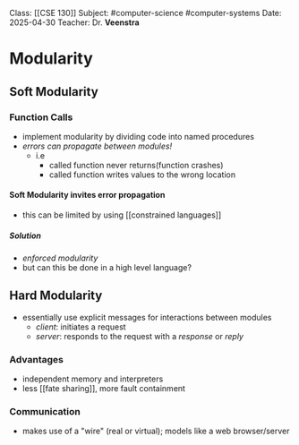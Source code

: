 Class: [[CSE 130]]
Subject: #computer-science #computer-systems 
Date: 2025-04-30
Teacher: Dr. **Veenstra**

# Modularity

## Soft Modularity

### Function Calls
- implement modularity by dividing code into named procedures
- *errors can propagate between modules!*
	- i.e
		- called function never returns(function crashes)
		- called function writes values to the wrong location
#### Soft Modularity invites error propagation
- this can be limited by using [[constrained languages]] 
##### Solution
- *enforced modularity*
- but can this be done in a high level language?

## Hard Modularity
- essentially use explicit messages for interactions between modules
	- *client*: initiates a request
	- *server*: responds to the request with a *response* or *reply*
### Advantages
- independent memory and interpreters
- less [[fate sharing]], more fault containment

### Communication
- makes use of a "wire" (real or virtual); models like a web browser/server
 

